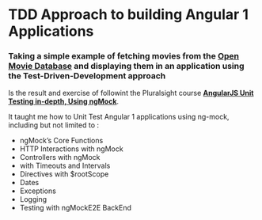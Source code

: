 # TDD Approach to building Angular 1 Applications

### Taking a simple example of fetching movies from the [Open Movie Database](http://www.omdbapi.com/) and displaying them in an application using the Test-Driven-Development approach

Is the result and exercise of followint the Pluralsight course [**AngularJS Unit Testing in-depth, Using ngMock**](https://app.pluralsight.com/library/courses/angularjs-ngmock-unit-testing).

It taught me how to Unit Test Angular 1 applications using ng-mock, including but not limited to :

* ngMock’s Core Functions
* HTTP Interactions with ngMock
* Controllers with ngMock
* with Timeouts and Intervals
* Directives with $rootScope
* Dates
* Exceptions
* Logging
* Testing with ngMockE2E BackEnd
